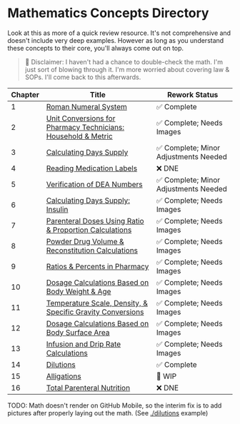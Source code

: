 # Mathematics Concepts Directory

Look at this as more of a quick review resource. It's not comprehensive and doesn't include very deep examples. However as long as you understand these concepts to their core, you'll always come out on top.

> 🚨 Disclaimer: I haven't had a chance to double-check the math. I'm just sort of blowing through it. I'm more worried about covering law & SOPs. I'll come back to this afterwards.

| Chapter | Title | Rework Status |
|---------|-------|---------------|
| 1 | [Roman Numeral System](./roman_numerals.md) | ✅ Complete |
| 2 | [Unit Conversions for Pharmacy Technicians: Household & Metric](./unit_conversions.md) | ✅ Complete; Needs Images |
| 3 | [Calculating Days Supply](./days_supply.md) | ✅ Complete; Minor Adjustments Needed |
| 4 | [Reading Medication Labels](./medication_labels.md) | ❌ DNE |
| 5 | [Verification of DEA Numbers](./dea_numbers.md) | ✅ Complete; Minor Adjustments Needed |
| 6 | [Calculating Days Supply: Insulin](./insulin_math.md) | ✅ Complete; Needs Images |
| 7 | [Parenteral Doses Using Ratio & Proportion Calculations](./parenteral_ratios.md) | ✅ Complete; Needs Images |
| 8 | [Powder Drug Volume & Reconstitution Calculations](./powder_volume.md) | ✅ Complete; Needs Images |
| 9 | [Ratios & Percents in Pharmacy](./percents_ratios.md) | ✅ Complete; Needs Images |
| 10 | [Dosage Calculations Based on Body Weight & Age](./body_weight_calculations.md) | ✅ Complete; Needs Images |
| 11 | [Temperature Scale, Density, & Specific Gravity Conversions](./temperature_scale_conversions.md) | ✅ Complete; Needs Images |
| 12 | [Dosage Calculations Based on Body Surface Area](./bsa.md) | ✅ Complete; Needs Images  |
| 13 | [Infusion and Drip Rate Calculations](./flow_drip_rate.md) | ✅ Complete; Needs Images |
| 14 | [Dilutions](./dilutions.md) | ✅ Complete  |
| 15 | [Alligations](./alligations.md) | 🚧 WIP |
| 16 | [Total Parenteral Nutrition](./tpn.md) | ❌ DNE  |

TODO: Math doesn't render on GitHub Mobile, so the interim fix is to add pictures after properly laying out the math. (See [./dilutions](./dilutions.md) example)
